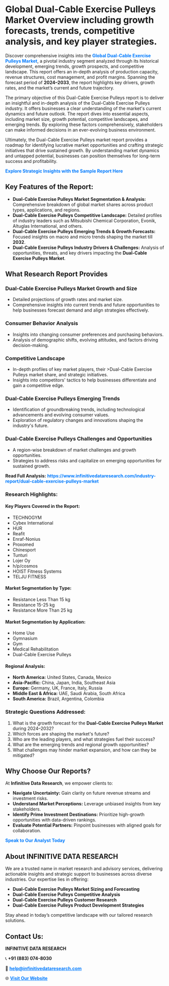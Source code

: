 <h1>Global Dual-Cable Exercise Pulleys Market Overview including growth forecasts, trends, competitive analysis, and key player strategies.</h1>
<p>
Discover comprehensive insights into the 
<a href="https://www.infinitivedataresearch.com/industry-report/dual-cable-exercise-pulleys-market" rel="dofollow" style="color: #007BFF; text-decoration: none;"><strong>Global Dual-Cable Exercise Pulleys Market</strong></a>, a pivotal industry segment analyzed through its historical development, emerging trends, growth prospects, and competitive landscape. This report offers an in-depth analysis of production capacity, revenue structures, cost management, and profit margins. Spanning the forecast period of <strong>2024–2033</strong>, the report highlights key drivers, growth rates, and the market’s current and future trajectory.
</p>
<p>
The primary objective of this Dual-Cable Exercise Pulleys report is to deliver an insightful and in-depth analysis of the Dual-Cable Exercise Pulleys industry. It offers businesses a clear understanding of the market's current dynamics and future outlook. The report dives into essential aspects, including market size, growth potential, competitive landscapes, and emerging trends. By exploring these factors comprehensively, stakeholders can make informed decisions in an ever-evolving business environment.
</p>
<p>
Ultimately, the Dual-Cable Exercise Pulleys market report provides a roadmap for identifying lucrative market opportunities and crafting strategic initiatives that drive sustained growth. By understanding market dynamics and untapped potential, businesses can position themselves for long-term success and profitability.
</p>
<p>
<a href="https://www.infinitivedataresearch.com/request-sample/reportId=102347" style="color: #007BFF; text-decoration: none;"><strong>Explore Strategic Insights with the Sample Report Here</strong></a>
</p>

<h2>Key Features of the Report:</h2>
<ul>
<li><strong>Dual-Cable Exercise Pulleys Market Segmentation & Analysis:</strong> Comprehensive breakdown of global market shares across product types, applications, and regions.</li>
<li><strong>Dual-Cable Exercise Pulleys Competitive Landscape:</strong> Detailed profiles of industry leaders such as Mitsubishi Chemical Corporation, Evonik, Altuglas International, and others.</li>
<li><strong>Dual-Cable Exercise Pulleys Emerging Trends & Growth Forecasts:</strong> Focused insights on macro and micro trends shaping the market till <strong>2032</strong>.</li>
<li><strong>Dual-Cable Exercise Pulleys Industry Drivers & Challenges:</strong> Analysis of opportunities, threats, and key drivers impacting the <strong>Dual-Cable Exercise Pulleys Market</strong>.</li>
</ul>

<h2>What Research Report Provides</h2>
<h3>Dual-Cable Exercise Pulleys Market Growth and Size</h3>
<ul>
<li>Detailed projections of growth rates and market size.</li>
<li>Comprehensive insights into current trends and future opportunities to help businesses forecast demand and align strategies effectively.</li>
</ul>

<h3>Consumer Behavior Analysis</h3>
<ul>
<li>Insights into changing consumer preferences and purchasing behaviors.</li>
<li>Analysis of demographic shifts, evolving attitudes, and factors driving decision-making.</li>
</ul>

<h3>Competitive Landscape</h3>
<ul>
<li>In-depth profiles of key market players, their >Dual-Cable Exercise Pulleys market share, and strategic initiatives.</li>
<li>Insights into competitors' tactics to help businesses differentiate and gain a competitive edge.</li>
</ul>

<h3>Dual-Cable Exercise Pulleys Emerging Trends</h3>
<ul>
<li>Identification of groundbreaking trends, including technological advancements and evolving consumer values.</li>
<li>Exploration of regulatory changes and innovations shaping the industry's future.</li>
</ul>

<h3>Dual-Cable Exercise Pulleys Challenges and Opportunities</h3>
<ul>
<li>A region-wise breakdown of market challenges and growth opportunities.</li>
<li>Strategies to address risks and capitalize on emerging opportunities for sustained growth.</li>
</ul>
<p><strong>Read Full Analysis:</strong> <a href="https://www.infinitivedataresearch.com/industry-report/dual-cable-exercise-pulleys-market" rel="dofollow" style="color: #007BFF; text-decoration: none;"><strong>https://www.infinitivedataresearch.com/industry-report/dual-cable-exercise-pulleys-market</strong></a></p>
<h3>Research Highlights:</h3>
<h4>Key Players Covered in the Report:</h4>
<ul><li>TECHNOGYM</li><li>Cybex International</li><li>HUR</li><li>Reafit</li><li>Enraf-Nonius</li><li>Proxomed</li><li>Chinesport</li><li>Tunturi</li><li>Lojer Oy</li><li>h/p/cosmos</li><li>HOIST Fitness Systems</li><li>TELJU FITNESS</li></ul>
<h4>Market Segmentation by Type:</h4>
<ul><li>Resistance Less Than 15 kg</li><li>Resistance 15-25 kg</li><li>Resistance More Than 25 kg</li></ul>
<h4>Market Segmentation by Application:</h4>
<ul><li>Home Use</li><li>Gymnasium</li><li>Gym</li><li>Medical Rehabilitation</li><li>Dual-Cable Exercise Pulleys</li></ul>

<h4>Regional Analysis:</h4>
<ul>
<li><strong>North America:</strong> United States, Canada, Mexico</li>
<li><strong>Asia-Pacific:</strong> China, Japan, India, Southeast Asia</li>
<li><strong>Europe:</strong> Germany, UK, France, Italy, Russia</li>
<li><strong>Middle East & Africa:</strong> UAE, Saudi Arabia, South Africa</li>
<li><strong>South America:</strong> Brazil, Argentina, Colombia</li>
</ul>

<h3>Strategic Questions Addressed:</h3>
<ol>
<li>What is the growth forecast for the <strong>Dual-Cable Exercise Pulleys Market</strong> during 2024–2032?</li>
<li>Which forces are shaping the market's future?</li>
<li>Who are the leading players, and what strategies fuel their success?</li>
<li>What are the emerging trends and regional growth opportunities?</li>
<li>What challenges may hinder market expansion, and how can they be mitigated?</li>
</ol>

<h2>Why Choose Our Reports?</h2>
<p>At <strong>Infinitive Data Research</strong>, we empower clients to:</p>
<ul>
<li><strong>Navigate Uncertainty:</strong> Gain clarity on future revenue streams and investment risks.</li>
<li><strong>Understand Market Perceptions:</strong> Leverage unbiased insights from key stakeholders.</li>
<li><strong>Identify Prime Investment Destinations:</strong> Prioritize high-growth opportunities with data-driven rankings.</li>
<li><strong>Evaluate Potential Partners:</strong> Pinpoint businesses with aligned goals for collaboration.</li>
</ul>
<p><a href="https://www.infinitivedataresearch.com/industry-report/dual-cable-exercise-pulleys-market" rel="dofollow" style="color: #007BFF; text-decoration: none;"><strong>Speak to Our Analyst Today</strong></a></p>

<h2>About INFINITIVE DATA RESEARCH</h2>
<p>We are a trusted name in market research and advisory services, delivering actionable insights and strategic support to businesses across diverse industries. Our expertise lies in offering:</p>
<ul>
<li><strong>Dual-Cable Exercise Pulleys Market Sizing and Forecasting</strong></li>
<li><strong>Dual-Cable Exercise Pulleys Competitive Analysis</strong></li>
<li><strong>Dual-Cable Exercise Pulleys Customer Research</strong></li>
<li><strong>Dual-Cable Exercise Pulleys Product Development Strategies</strong></li>
</ul>
<p>Stay ahead in today’s competitive landscape with our tailored research solutions.</p>

<h2>Contact Us:</h2>
<p><strong>INFINITIVE DATA RESEARCH</strong></p>
<p>📞 <strong>+91 (883) 074-8030</strong></p>
<p>📧 <strong><a href="mailto:help@infinitivedataresearch.com" style="color: #007BFF;">help@infinitivedataresearch.com</a></strong></p>
<p>🌐 <strong><a href="https://www.infinitivedataresearch.com" rel="dofollow" style="color: #007BFF;">Visit Our Website</a></strong></p>